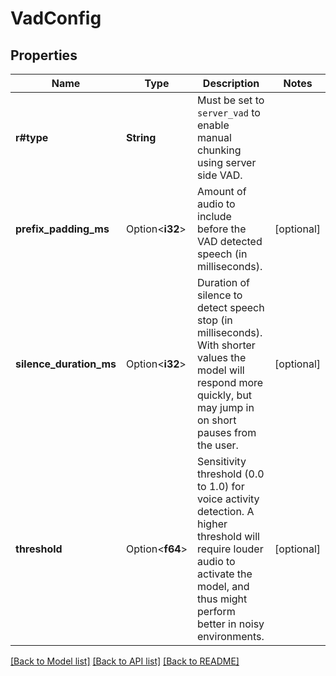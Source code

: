 # VadConfig

## Properties

Name | Type | Description | Notes
------------ | ------------- | ------------- | -------------
**r#type** | **String** | Must be set to `server_vad` to enable manual chunking using server side VAD. | 
**prefix_padding_ms** | Option<**i32**> | Amount of audio to include before the VAD detected speech (in  milliseconds).  | [optional]
**silence_duration_ms** | Option<**i32**> | Duration of silence to detect speech stop (in milliseconds). With shorter values the model will respond more quickly,  but may jump in on short pauses from the user.  | [optional]
**threshold** | Option<**f64**> | Sensitivity threshold (0.0 to 1.0) for voice activity detection. A  higher threshold will require louder audio to activate the model, and  thus might perform better in noisy environments.  | [optional]

[[Back to Model list]](../README.md#documentation-for-models) [[Back to API list]](../README.md#documentation-for-api-endpoints) [[Back to README]](../README.md)


